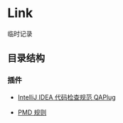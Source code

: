 # Link

临时记录


## 目录结构

### 插件

* [IntelliJ IDEA 代码检查规范 QAPlug](https://blog.csdn.net/jizi7618937/article/details/51500725)

* [PMD 规则](https://blog.csdn.net/bimuzi/article/details/52859546)

